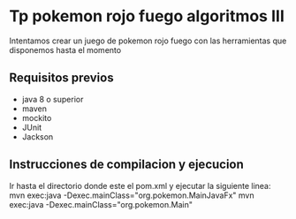 # Tp pokemon rojo fuego algoritmos III
Intentamos crear un juego de pokemon rojo fuego con las herramientas que disponemos hasta el momento
## Requisitos previos
- java 8 o superior
- maven
- mockito
- JUnit
- Jackson
## Instrucciones de compilacion y ejecucion
Ir hasta el directorio donde este el pom.xml y ejecutar la siguiente linea:
mvn exec:java -Dexec.mainClass="org.pokemon.MainJavaFx"
mvn exec:java -Dexec.mainClass="org.pokemon.Main"


